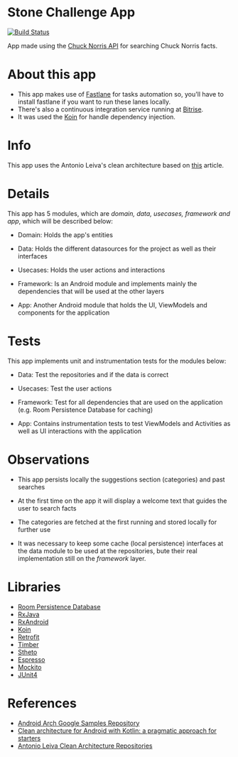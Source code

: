 # Stone Challenge App
[![Build Status](https://app.bitrise.io/app/f04e02a60b1a154e/status.svg?token=qshry3E1gJcmkmMwnjjUcQ)](https://app.bitrise.io/app/f04e02a60b1a154e)

App made using the [Chuck Norris API](https://api.chucknorris.io) for searching Chuck Norris facts.

# About this app
- This app makes use of [Fastlane](https://fastlane.tools/) for tasks automation so, you'll have to install fastlane if you want to run these lanes locally.
- There's also a continuous integration service running at [Bitrise](https://app.bitrise.io/app/f04e02a60b1a154e).
- It was used the [Koin](https://github.com/InsertKoinIO/koin) for handle dependency injection.

# Info
This app uses the Antonio Leiva's clean architecture based on [this](https://antonioleiva.com/clean-architecture-android) article.

# Details
This app has 5 modules, which are *domain, data, usecases, framework and app*, which will be described below:

- Domain: Holds the app's entities

- Data: Holds the different datasources for the project as well as their interfaces

- Usecases: Holds the user actions and interactions

- Framework: Is an Android module and implements mainly the dependencies that will be used at the other layers

- App: Another Android module that holds the UI, ViewModels and components for the application

# Tests
This app implements unit and instrumentation tests for the modules below:

- Data: Test the repositories and if the data is correct

- Usecases: Test the user actions

- Framework: Test for all dependencies that are used on the application (e.g. Room Persistence Database for caching)

- App: Contains instrumentation tests to test ViewModels and Activities as well as UI interactions with the application

# Observations
- This app persists locally the suggestions section (categories) and past searches

- At the first time on the app it will display a welcome text that guides the user to search facts

- The categories are fetched at the first running and stored locally for further use

- It was necessary to keep some cache (local persistence) interfaces at the data module to be used at the repositories, bute their real implementation still on the *framework* layer.

# Libraries
- [Room Persistence Database](https://developer.android.com/topic/libraries/architecture/room)
- [RxJava](https://github.com/ReactiveX/RxJava)
- [RxAndroid](https://github.com/ReactiveX/RxAndroid)
- [Koin](https://github.com/InsertKoinIO/koin)
- [Retrofit](https://square.github.io/retrofit/)
- [Timber](https://github.com/JakeWharton/timber)
- [Stheto](https://github.com/facebook/stetho)
- [Espresso](https://developer.android.com/training/testing/espresso)
- [Mockito](https://github.com/mockito/mockito)
- [JUnit4](https://github.com/junit-team/junit4)

# References
- [Android Arch Google Samples Repository](https://github.com/googlesamples/android-architecture)
- [Clean architecture for Android with Kotlin: a pragmatic approach for starters](https://antonioleiva.com/clean-architecture-android/)
- [Antonio Leiva Clean Architecture Repositories](https://github.com/antoniolg/clean-architecture)

